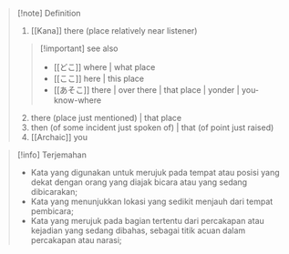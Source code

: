 >[!note] Definition
> 1. [[Kana]]
>    there (place relatively near listener)
> > [!important] see also
> > -  [[どこ]] 
> >  where | what place
> > - [[ここ]]
> > here | this place
> > - [[あそこ]] 
> >  there | over there | that place | yonder | you-know-where
> 2. there (place just mentioned) | that place 
> 3. then (of some incident just spoken of) | that (of point just raised) 
> 4. [[Archaic]]
>    you

>[!info] Terjemahan
>- Kata yang digunakan untuk merujuk pada tempat atau posisi yang dekat dengan orang yang diajak bicara atau yang sedang dibicarakan;
>- Kata yang menunjukkan lokasi yang sedikit menjauh dari tempat pembicara;
>- Kata yang merujuk pada bagian tertentu dari percakapan atau kejadian yang sedang dibahas, sebagai titik acuan dalam percakapan atau narasi;
